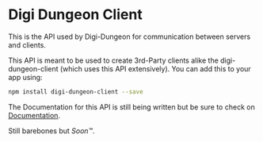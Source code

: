 # Digi Dungeon Client

This is the API used by Digi-Dungeon for communication between servers and
clients.

This API is meant to be used to create 3rd-Party clients alike the
digi-dungeon-client (which uses this API extensively). You can add this to your
app using:

```bash
npm install digi-dungeon-client --save
```

The Documentation for this API is still being written but be sure to check on
[Documentation](/docs/README.md).

Still barebones but _Soon™️_.
